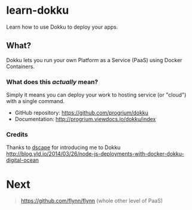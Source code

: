 learn-dokku
===========

Learn how to use Dokku to deploy your apps.

## What?

Dokku lets you run your own Platform as a Service (PaaS)
using Docker Containers.

### What does this *actually* mean?

Simply it means you can deploy your work to hosting
service (or "cloud") with a single command.



- GitHub repository: https://github.com/progrium/dokku
- Documentation: http://progrium.viewdocs.io/dokku/index

### Credits

Thanks to [dscape](https://github.com/dscape)
for introducing me to Dokku
http://blog.yld.io/2014/03/26/node-js-deployments-with-docker-dokku-digital-ocean


# Next
> https://github.com/flynn/flynn (whole other level of PaaS)
